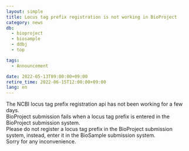 ```yaml
---
layout: simple
title: Locus tag prefix registration is not working in BioProject
category: news
db:
  - bioproject
  - biosample
  - ddbj
  - top

tags:
  - Announcement

date: 2022-05-13T09:00:00+09:00
retire_time: 2022-06-15T12:00:00+09:00
lang: en
---
```


The NCBI locus tag prefix registration api has not been working for a few days.  
BioProject submission fails when a locus tag prefix is entered in the BioProject submission system.  
Please do not register a locus tag prefix in the BioProject submission system, instead, enter it in the BioSample submission system.  
Sorry for any inconvenience.

